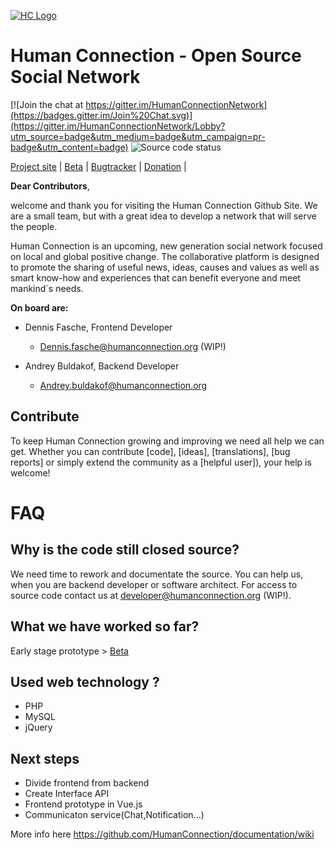 [![HC Logo](http://test2.human-connection.org/images/hc_logo_with_subline.svg)](http://start.humanconnection.org/)
# Human Connection - Open Source Social Network
[![Join the chat at https://gitter.im/HumanConnectionNetwork](https://badges.gitter.im/Join%20Chat.svg)](https://gitter.im/HumanConnectionNetwork/Lobby?utm_source=badge&utm_medium=badge&utm_campaign=pr-badge&utm_content=badge)
![Source code status](https://img.shields.io/badge/source-closed-red.svg)

[Project site](http://start.humanconnection.org/) |
[Beta](http://beta.humanconnection.org/) |
[Bugtracker](http://beta.humanconnection.org/tools/bugs_tracker) |
[Donation](http://start.humanconnection.org/donate/) |

__Dear Contributors__,

welcome and thank you for visiting the Human Connection Github Site. 
We are a small team, but with a great idea to develop a network that will serve the people.

Human Connection is an upcoming, new generation social network focused on local and global positive change. The collaborative platform is designed to promote the sharing of useful news, ideas, causes and values as well as smart know-how and experiences that can benefit everyone and meet mankind´s needs.

__On board are:__

- Dennis Fasche, Frontend Developer
  - [Dennis.fasche@humanconnection.org](mailto:Dennis.fasche@humanconnection.org) (WIP!)

- Andrey Buldakof, Backend Developer
  - [Andrey.buldakof@humanconnection.org](mailto:andrey.buldakof@humanconnection.org)
  


## Contribute

To keep Human Connection growing and improving we need all help we can get. Whether you can contribute [code], [ideas], [translations], [bug reports] or simply extend the community as a [helpful user]), your help is welcome!

# FAQ

## Why is the code still closed source?
We need time to rework and documentate the source. You can help us, when you are backend developer or software architect. For access to source code contact us at [developer@humanconnection.org](mailto:developer@humanconnection.org) (WIP!).
## What we have worked so far?

Early stage prototype > [Beta](http://beta.humanconnection.org/)

## Used web technology ?

- PHP
- MySQL
- jQuery

## Next steps

- Divide frontend from backend
- Create Interface API
- Frontend prototype in Vue.js
- Communicaton service(Chat,Notification...)

More info here
<https://github.com/HumanConnection/documentation/wiki>
